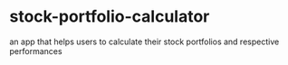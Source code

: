 # stock-portfolio-calculator
an app that helps users to calculate their stock portfolios and respective performances
